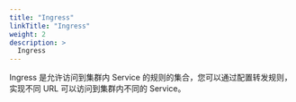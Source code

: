 ```yaml
---
title: "Ingress"
linkTitle: "Ingress"
weight: 2
description: >
  Ingress
---
```


Ingress 是允许访问到集群内 Service 的规则的集合，您可以通过配置转发规则，实现不同 URL 可以访问到集群内不同的 Service。

